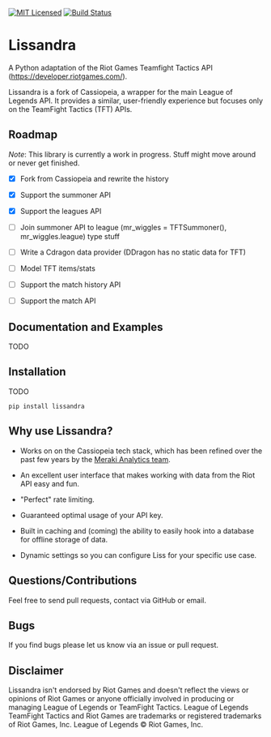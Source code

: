 [![MIT Licensed](https://img.shields.io/badge/license-MIT-green.svg)](https://github.com/crimack/lissandra/blob/master/LICENSE.txt)
[![Build Status](https://github.com/Crimack/lissandra/workflows/Build/badge.svg)](https://github.com/Crimack/lissandra/actions?query=workflow%3ABuild)

# Lissandra

A Python adaptation of the Riot Games Teamfight Tactics API (https://developer.riotgames.com/).

Lissandra is a fork of Cassiopeia, a wrapper for the main League of Legends API. It provides a similar, user-friendly experience but focuses only on the TeamFight Tactics (TFT) APIs.

## Roadmap

*Note*: This library is currently a work in progress. Stuff might move around or never get finished.

- [x] Fork from Cassiopeia and rewrite the history
- [x] Support the summoner API
- [x] Support the leagues API
- [ ] Join summoner API to league (mr_wiggles = TFTSummoner(), mr_wiggles.league) type stuff
- [ ] Write a Cdragon data provider (DDragon has no static data for TFT)
- [ ] Model TFT items/stats
- [ ] Support the match history API
- [ ] Support the match API


## Documentation and Examples
TODO


## Installation
TODO

`pip install lissandra`


## Why use Lissandra?

* Works on on the Cassiopeia tech stack, which has been refined over the past few years by the [Meraki Analytics team](https://github.com/meraki-analytics).

* An excellent user interface that makes working with data from the Riot API easy and fun.

* "Perfect" rate limiting.

* Guaranteed optimal usage of your API key.

* Built in caching and (coming) the ability to easily hook into a database for offline storage of data.

* Dynamic settings so you can configure Liss for your specific use case.

## Questions/Contributions
Feel free to send pull requests, contact via GitHub or email.

## Bugs
If you find bugs please let us know via an issue or pull request.

## Disclaimer
Lissandra isn't endorsed by Riot Games and doesn't reflect the views or opinions of Riot Games or anyone officially involved in producing or managing League of Legends or TeamFight Tactics. League of Legends TeamFight Tactics and Riot Games are trademarks or registered trademarks of Riot Games, Inc. League of Legends © Riot Games, Inc.
